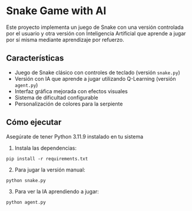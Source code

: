 # Snake Game with AI

Este proyecto implementa un juego de Snake con una versión controlada por el usuario y otra versión con Inteligencia Artificial que aprende a jugar por sí misma mediante aprendizaje por refuerzo.

## Características

- Juego de Snake clásico con controles de teclado (versión `snake.py`)
- Versión con IA que aprende a jugar utilizando Q-Learning (versión `agent.py`)
- Interfaz gráfica mejorada con efectos visuales
- Sistema de dificultad configurable
- Personalización de colores para la serpiente

## Cómo ejecutar
Asegúrate de tener Python 3.11.9 instalado en tu sistema

1. Instala las dependencias:
```
pip install -r requirements.txt
```

2. Para jugar la versión manual:
```
python snake.py
```

3. Para ver la IA aprendiendo a jugar:
```
python agent.py
```